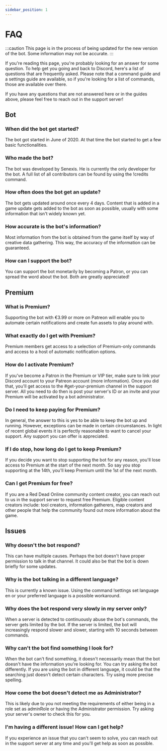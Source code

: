 ```yaml
---
sidebar_position: 1
---
```


# FAQ

:::caution
This page is in the process of being updated for the new version of the bot. Some information may not be accurate.
:::

If you're reading this page, you're probably looking for an answer for some question. To help get you going and back to Discord, here's a list of questions that are frequently asked.
Please note that a command guide and a settings guide are available, so if you're looking for a list of commands, those are available over there.

If you have any questions that are not answered here or in the guides above, please feel free to reach out in the support server!

## Bot

### When did the bot get started?

The bot got started in June of 2020. At that time the bot started to get a few basic functionalities.

### Who made the bot?

The bot was developed by Senexis. He is currently the only developer for the bot. A full list of all contributors can be found by using the !credits command.

### How often does the bot get an update?

The bot gets updated around once every 4 days. Content that is added in a game update gets added to the bot as soon as possible, usually with some information that isn't widely known yet.

### How accurate is the bot's information?

Most information from the bot is obtained from the game itself by way of creative data gathering. This way, the accuracy of the information can be guaranteed.

### How can I support the bot?

You can support the bot monetarily by becoming a Patron, or you can spread the word about the bot. Both are greatly appreciated!

## Premium

### What is Premium?

Supporting the bot with €3.99 or more on Patreon will enable you to automate certain notifications and create fun assets to play around with.

### What exactly do I get with Premium?

Premium members get access to a selection of Premium-only commands and access to a host of automatic notification options.

### How do I activate Premium?

If you've become a Patron in the Premium or VIP tier, make sure to link your Discord account to your Patreon account (more information).
Once you did that, you'll get access to the #get-your-premium channel in the support server.
All you need to do then is post your server's ID or an invite and your Premium will be activated by a bot administrator.

### Do I need to keep paying for Premium?

In general, the answer to this is yes to be able to keep the bot up and running. However, exceptions can be made in certain circumstances.
In light of recent global events it is perfectly reasonable to want to cancel your support. Any support you can offer is appreciated.

### If I do stop, how long do I get to keep Premium?

If you decide you want to stop supporting the bot for any reason, you'll lose access to Premium at the start of the next month.
So say you stop supporting at the 14th, you'll keep Premium until the 1st of the next month.

### Can I get Premium for free?

If you are a Red Dead Online community content creator, you can reach out to us in the support server to request free Premium.
Eligible content creators include: tool creators, information gatherers, map creators and other people that help the community found out more information about the game.

## Issues

### Why doesn't the bot respond?

This can have multiple causes. Perhaps the bot doesn't have proper permission to talk in that channel. It could also be that the bot is down briefly for some updates.

### Why is the bot talking in a different language?

This is currently a known issue. Using the command !settings set language en or your preferred language is a possible workaround.

### Why does the bot respond very slowly in my server only?

When a server is detected to continuously abuse the bot's commands, the server gets limited by the bot.
If the server is limited, the bot will increasingly respond slower and slower, starting with 10 seconds between commands.

### Why can't the bot find something I look for?

When the bot can't find something, it doesn't necessarily mean that the bot doesn't have the information you're looking for. You can try asking the bot differently.
If you are using the bot in different language, it could be that the searching just doesn't detect certain characters. Try using more precise spelling.

### How come the bot doesn't detect me as Administrator?

This is likely due to you not meeting the requirements of either being in a role set as adminRole or having the Administrator permission. Try asking your server's owner to check this for you.

### I'm having a different issue! How can I get help?

If you experience an issue that you can't seem to solve, you can reach out in the support server at any time and you'll get help as soon as possible.
